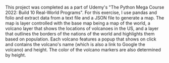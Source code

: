 This project was completed as a part of Udemy's "The Python Mega Course 2022: Build 10 Real-World Programs". For this exercise, I use pandas and folio and extract data from a
text file and a JSON file to generate a map. The map is layer controlled with the base map being a map of the world, a volcano layer that shows the locations of volcanoes in
the US, and a layer that outlines the borders of the nations of the world and highlights them based on population. Each volcano features a popup that shows on click and contains
the volcano's name (which is also a link to Google the volcano) and height. The color of the volcano markers are also determined by height.

